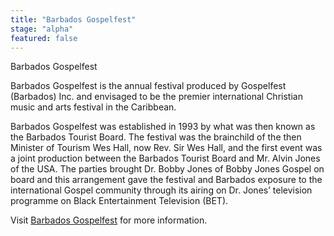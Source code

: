 ```yaml
---
title: "Barbados Gospelfest"
stage: "alpha"
featured: false
---
```


Barbados Gospelfest

Barbados Gospelfest is the annual festival produced by Gospelfest (Barbados) Inc. and envisaged to be the premier international Christian music and arts festival in the Caribbean.

Barbados
Gospelfest was established in 1993 by what was then known as the Barbados
Tourist Board. The festival was the brainchild of the then Minister of Tourism
Wes Hall, now Rev. Sir Wes Hall, and the first event was a joint production
between the Barbados Tourist Board and Mr. Alvin Jones of the USA. The parties
brought Dr. Bobby Jones of Bobby Jones Gospel on board and this arrangement
gave the festival and Barbados exposure to the international Gospel community
through its airing on Dr. Jones’ television programme on Black Entertainment
Television (BET).

Visit [Barbados Gospelfest](https://www.barbadosgospelfest.com/) for more information.